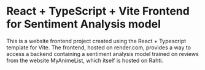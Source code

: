 # React + TypeScript + Vite Frontend for Sentiment Analysis model

This is a website frontend project created using the React + Typescript template for Vite. The frontend, hosted on render.com, provides a way to access a backend containing a sentiment analysis model trained on reviews from the website MyAnimeList, which itself is hosted on Rahti.